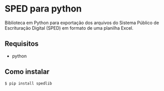 # SPED para python

Biblioteca em Python para exportação dos arquivos do Sistema Público de Escrituração Digital (SPED) em formato de uma planilha Excel.

## Requisitos

- python

## Como instalar

    $ pip install spedlib
